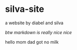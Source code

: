 # silva-site
a website by diabel and silva

 _btw markdown is really nice_
 *nice*

hello  mom dad got no milk